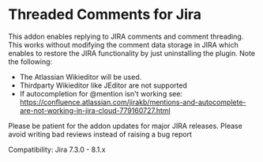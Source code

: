 # Threaded Comments for Jira

This addon enables replying to JIRA comments and comment threading.
This works without modifying the comment data storage in JIRA which enables to restore the JIRA functionality by just uninstalling the plugin.
Note the following:

- The Atlassian Wikieditor will be used.
- Thirdparty Wikieditor like JEditor are not supported
- If autocompletion for @mention isn't working see: https://confluence.atlassian.com/jirakb/mentions-and-autocomplete-are-not-working-in-jira-cloud-779160727.html

Please be patient for the addon updates for major JIRA releases.
Please avoid writing bad reviews instead of raising a bug report

Compatibility: Jira 7.3.0 - 8.1.x